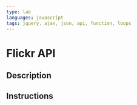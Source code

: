 ```yaml
---
type: lab
languages: javascript
tags: jquery, ajax, json, api, function, loops
---
```


# Flickr API

## Description



## Instructions
